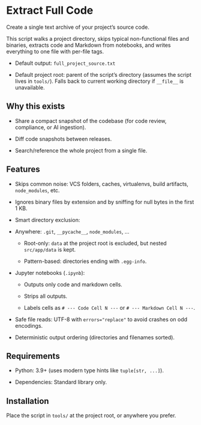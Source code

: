 # Extract Full Code

Create a single text archive of your project’s source code. 

This script walks a project directory, skips typical non-functional files and binaries, extracts code and Markdown from notebooks, and writes everything to one file with per-file tags.

* Default output: `full_project_source.txt`

* Default project root: parent of the script’s directory (assumes the script lives in `tools/`). Falls back to current working directory if `__file__` is unavailable.

## Why this exists

* Share a compact snapshot of the codebase (for code review, compliance, or AI ingestion).

* Diff code snapshots between releases.

* Search/reference the whole project from a single file.

## Features

* Skips common noise: VCS folders, caches, virtualenvs, build artifacts, `node_modules`, etc.

* Ignores binary files by extension and by sniffing for null bytes in the first 1 KB.

* Smart directory exclusion:

* Anywhere: `.git`, `__pycache__`, `node_modules`, …

    * Root-only: `data` at the project root is excluded, but nested `src/app/data` is kept.

    * Pattern-based: directories ending with `.egg-info`.

* Jupyter notebooks (`.ipynb`):

    * Outputs only code and markdown cells.
  
    * Strips all outputs.

    * Labels cells as `# --- Code Cell N ---` or `# --- Markdown Cell N ---`.

* Safe file reads: UTF-8 with `errors="replace"` to avoid crashes on odd encodings.

* Deterministic output ordering (directories and filenames sorted).

## Requirements

* Python: 3.9+ (uses modern type hints like `tuple[str, ...]`).

* Dependencies: Standard library only.

## Installation

Place the script in `tools/` at the project root, or anywhere you prefer.
